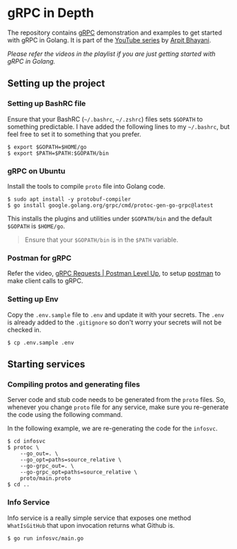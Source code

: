 # gRPC in Depth

The repository contains [gRPC](https://grpc.io) demonstration and examples
to get started with gRPC in Golang. It is part of the
[YouTube series](https://www.youtube.com/playlist?list=PLsdq-3Z1EPT3Cy2JoRJLA-gwfZ5aeLr_u)
by [Arpit Bhayani](https://arpitbhayani.me).

_Please refer the videos in the playlist if you are just getting started with gRPC in Golang._

## Setting up the project

### Setting up BashRC file

Ensure that your BashRC (`~/.bashrc`, `~/.zshrc`) files sets `$GOPATH`
to something predictable. I have added the following lines to my `~/.bashrc`,
but feel free to set it to something that you prefer.

```
$ export $GOPATH=$HOME/go
$ export $PATH=$PATH:$GOPATH/bin
```

### gRPC on Ubuntu

Install the tools to compile `proto` file into Golang code.

```
$ sudo apt install -y protobuf-compiler
$ go install google.golang.org/grpc/cmd/protoc-gen-go-grpc@latest
```

This installs the plugins and utilities under `$GOPATH/bin` and the
default `$GOPATH` is `$HOME/go`.

> Ensure that your `$GOPATH/bin` is in the `$PATH` variable.

### Postman for gRPC

Refer the video, [gRPC Requests | Postman Level Up](https://www.youtube.com/watch?v=gfYGqMb81GQ),
to setup [postman](https://www.postman.com/) to make client calls to gRPC.

### Setting up Env

Copy the `.env.sample` file to `.env` and update it with your secrets. The `.env` is
already added to the `.gitignore` so don't worry your secrets will not be checked in.

```
$ cp .env.sample .env
```

## Starting services

### Compiling protos and generating files

Server code and stub code needs to be generated from the `proto` files.
So, whenever you change `proto` file for any service, make sure you
re-generate the code using the following command.

In the following example, we are re-generating the code for the `infosvc`.

```
$ cd infosvc
$ protoc \
    --go_out=. \
    --go_opt=paths=source_relative \
    --go-grpc_out=. \
    --go-grpc_opt=paths=source_relative \
    proto/main.proto
$ cd ..
```

### Info Service

Info service is a really simple service that exposes one method `WhatIsGitHub`
that upon invocation returns what Github is.

```
$ go run infosvc/main.go
```

